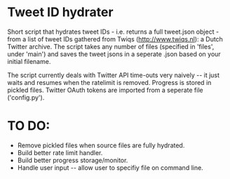 # Tweet ID hydrater
Short script that hydrates tweet IDs - i.e. returns a full tweet.json object - from a list of tweet IDs gathered from Twiqs (http://www.twiqs.nl): a Dutch Twitter archive. The script takes any number of files (specified in 'files', under 'main') and saves the tweet jsons in a seperate .json based on your initial filename. 

The script currently deals with Twitter API time-outs very naively -- it just waits and resumes when the ratelimit is removed. Progress is stored in pickled files. Twitter OAuth tokens are imported from a seperate file ('config.py'). 

# TO DO:
- Remove pickled files when source files are fully hydrated.
- Build better rate limit handler.
- Build better progress storage/monitor.
- Handle user input -- allow user to specifiy file on command line.
